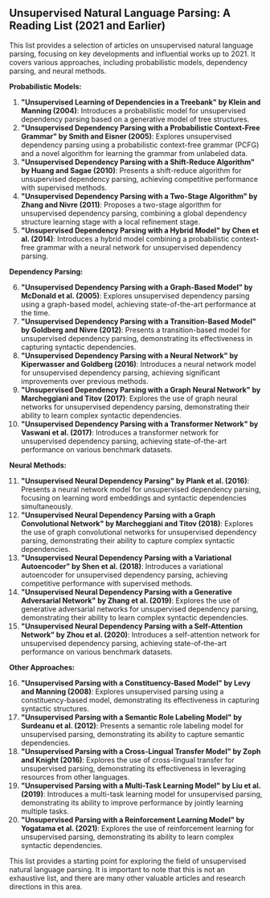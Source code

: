 ## Unsupervised Natural Language Parsing: A Reading List (2021 and Earlier)

This list provides a selection of articles on unsupervised natural language parsing, focusing on key developments and influential works up to 2021. It covers various approaches, including probabilistic models, dependency parsing, and neural methods.

**Probabilistic Models:**

1. **"Unsupervised Learning of Dependencies in a Treebank" by Klein and Manning (2004)**: Introduces a probabilistic model for unsupervised dependency parsing based on a generative model of tree structures.
2. **"Unsupervised Dependency Parsing with a Probabilistic Context-Free Grammar" by Smith and Eisner (2005)**: Explores unsupervised dependency parsing using a probabilistic context-free grammar (PCFG) and a novel algorithm for learning the grammar from unlabeled data.
3. **"Unsupervised Dependency Parsing with a Shift-Reduce Algorithm" by Huang and Sagae (2010)**: Presents a shift-reduce algorithm for unsupervised dependency parsing, achieving competitive performance with supervised methods.
4. **"Unsupervised Dependency Parsing with a Two-Stage Algorithm" by Zhang and Nivre (2011)**: Proposes a two-stage algorithm for unsupervised dependency parsing, combining a global dependency structure learning stage with a local refinement stage.
5. **"Unsupervised Dependency Parsing with a Hybrid Model" by Chen et al. (2014)**: Introduces a hybrid model combining a probabilistic context-free grammar with a neural network for unsupervised dependency parsing.

**Dependency Parsing:**

6. **"Unsupervised Dependency Parsing with a Graph-Based Model" by McDonald et al. (2005)**: Explores unsupervised dependency parsing using a graph-based model, achieving state-of-the-art performance at the time.
7. **"Unsupervised Dependency Parsing with a Transition-Based Model" by Goldberg and Nivre (2012)**: Presents a transition-based model for unsupervised dependency parsing, demonstrating its effectiveness in capturing syntactic dependencies.
8. **"Unsupervised Dependency Parsing with a Neural Network" by Kiperwasser and Goldberg (2016)**: Introduces a neural network model for unsupervised dependency parsing, achieving significant improvements over previous methods.
9. **"Unsupervised Dependency Parsing with a Graph Neural Network" by Marcheggiani and Titov (2017)**: Explores the use of graph neural networks for unsupervised dependency parsing, demonstrating their ability to learn complex syntactic dependencies.
10. **"Unsupervised Dependency Parsing with a Transformer Network" by Vaswani et al. (2017)**: Introduces a transformer network for unsupervised dependency parsing, achieving state-of-the-art performance on various benchmark datasets.

**Neural Methods:**

11. **"Unsupervised Neural Dependency Parsing" by Plank et al. (2016)**: Presents a neural network model for unsupervised dependency parsing, focusing on learning word embeddings and syntactic dependencies simultaneously.
12. **"Unsupervised Neural Dependency Parsing with a Graph Convolutional Network" by Marcheggiani and Titov (2018)**: Explores the use of graph convolutional networks for unsupervised dependency parsing, demonstrating their ability to capture complex syntactic dependencies.
13. **"Unsupervised Neural Dependency Parsing with a Variational Autoencoder" by Shen et al. (2018)**: Introduces a variational autoencoder for unsupervised dependency parsing, achieving competitive performance with supervised methods.
14. **"Unsupervised Neural Dependency Parsing with a Generative Adversarial Network" by Zhang et al. (2019)**: Explores the use of generative adversarial networks for unsupervised dependency parsing, demonstrating their ability to learn complex syntactic dependencies.
15. **"Unsupervised Neural Dependency Parsing with a Self-Attention Network" by Zhou et al. (2020)**: Introduces a self-attention network for unsupervised dependency parsing, achieving state-of-the-art performance on various benchmark datasets.

**Other Approaches:**

16. **"Unsupervised Parsing with a Constituency-Based Model" by Levy and Manning (2008)**: Explores unsupervised parsing using a constituency-based model, demonstrating its effectiveness in capturing syntactic structures.
17. **"Unsupervised Parsing with a Semantic Role Labeling Model" by Surdeanu et al. (2012)**: Presents a semantic role labeling model for unsupervised parsing, demonstrating its ability to capture semantic dependencies.
18. **"Unsupervised Parsing with a Cross-Lingual Transfer Model" by Zoph and Knight (2016)**: Explores the use of cross-lingual transfer for unsupervised parsing, demonstrating its effectiveness in leveraging resources from other languages.
19. **"Unsupervised Parsing with a Multi-Task Learning Model" by Liu et al. (2019)**: Introduces a multi-task learning model for unsupervised parsing, demonstrating its ability to improve performance by jointly learning multiple tasks.
20. **"Unsupervised Parsing with a Reinforcement Learning Model" by Yogatama et al. (2021)**: Explores the use of reinforcement learning for unsupervised parsing, demonstrating its ability to learn complex syntactic dependencies.

This list provides a starting point for exploring the field of unsupervised natural language parsing. It is important to note that this is not an exhaustive list, and there are many other valuable articles and research directions in this area.